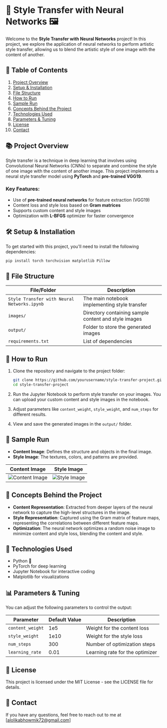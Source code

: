 # 🎨 Style Transfer with Neural Networks 🖼️

Welcome to the **Style Transfer with Neural Networks** project! In this project, we explore the application of neural networks to perform artistic style transfer, allowing us to blend the artistic style of one image with the content of another. 

## 📖 Table of Contents

1. [Project Overview](#-project-overview)
2. [Setup & Installation](#-setup--installation)
3. [File Structure](#-file-structure)
4. [How to Run](#-how-to-run)
5. [Sample Run](#-sample-run)
6. [Concepts Behind the Project](#-concepts-behind-the-project)
7. [Technologies Used](#-technologies-used)
8. [Parameters & Tuning](#-parameters--tuning)
9. [License](#-license)
10. [Contact](#-contact)

## 📚 Project Overview

Style transfer is a technique in deep learning that involves using Convolutional Neural Networks (CNNs) to separate and combine the style of one image with the content of another image. This project implements a neural style transfer model using **PyTorch** and **pre-trained VGG19**.

### Key Features:
- Use of **pre-trained neural networks** for feature extraction (VGG19)
- Content loss and style loss based on **Gram matrices**
- Supports custom content and style images
- Optimization with **L-BFGS** optimizer for faster convergence

## 🛠️ Setup & Installation

To get started with this project, you'll need to install the following dependencies:

```bash
pip install torch torchvision matplotlib Pillow
```
## 📁 File Structure
| File/Folder                              | Description                                                         |
|------------------------------------------|---------------------------------------------------------------------|
| `Style Transfer with Neural Networks.ipynb` | The main notebook implementing style transfer                       |
| `images/`                                | Directory containing sample content and style images               |
| `output/`                                | Folder to store the generated images                               |
| `requirements.txt`                       | List of dependencies                                               |

## 🚀 How to Run
1. Clone the repository and navigate to the project folder:
    ```bash
    git clone https://github.com/yourusername/style-transfer-project.git
    cd style-transfer-project
    ```

2. Run the Jupyter Notebook to perform style transfer on your images. You can upload your custom content and style images in the notebook.

3. Adjust parameters like `content_weight`, `style_weight`, and `num_steps` for different results.

4. View and save the generated images in the `output/` folder.

## 📸 Sample Run

- **Content Image**: Defines the structure and objects in the final image.
- **Style Image**: The textures, colors, and patterns are provided.

| Content Image                                                                                  | Style Image                                                                                   |
|------------------------------------------------------------------------------------------------|-----------------------------------------------------------------------------------------------|
| ![Content Image](https://raw.githubusercontent.com/alo7lika/machine-learning-repos/refs/heads/main/Neural%20Style%20Transfer/Style%20Transfer%20with%20Neural%20Networks/content%20image.jpg) | ![Style Image](https://raw.githubusercontent.com/alo7lika/machine-learning-repos/refs/heads/main/Neural%20Style%20Transfer/Style%20Transfer%20with%20Neural%20Networks/style%20image.jpg) |

## 🔬 Concepts Behind the Project
- **Content Representation**: Extracted from deeper layers of the neural network to capture the high-level structures in the image.
- **Style Representation**: Captured using the Gram matrix of feature maps, representing the correlations between different feature maps.
- **Optimization**: The neural network optimizes a random noise image to minimize content and style loss, blending the content and style.

## 🧠 Technologies Used
- Python 🐍
- PyTorch for deep learning
- Jupyter Notebook for interactive coding
- Matplotlib for visualizations

## 📊 Parameters & Tuning
You can adjust the following parameters to control the output:

| Parameter       | Default Value | Description                      |
|------------------|---------------|----------------------------------|
| `content_weight` | 1e5          | Weight for the content loss      |
| `style_weight`   | 1e10         | Weight for the style loss        |
| `num_steps`      | 300          | Number of optimization steps      |
| `learning_rate`  | 0.01         | Learning rate for the optimizer   |


## 📄 License
This project is licensed under the MIT License - see the LICENSE file for details.

## 💬 Contact
If you have any questions, feel free to reach out to me at [alolikabhowmik72@gmail.com]

